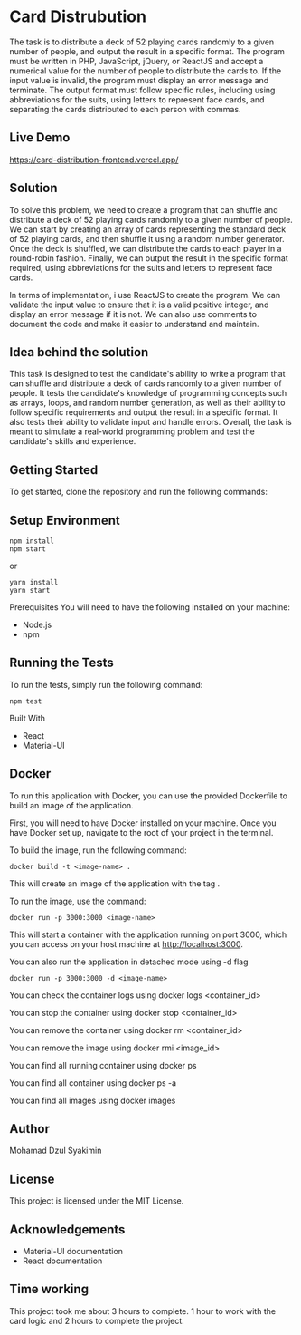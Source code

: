 # Card Distrubution

The task is to distribute a deck of 52 playing cards randomly to a given number of people, and output the result in a specific format. The program must be written in PHP, JavaScript, jQuery, or ReactJS and accept a numerical value for the number of people to distribute the cards to. If the input value is invalid, the program must display an error message and terminate. The output format must follow specific rules, including using abbreviations for the suits, using letters to represent face cards, and separating the cards distributed to each person with commas.

## Live Demo

<https://card-distribution-frontend.vercel.app/>

## Solution

To solve this problem, we need to create a program that can shuffle and distribute a deck of 52 playing cards randomly to a given number of people. We can start by creating an array of cards representing the standard deck of 52 playing cards, and then shuffle it using a random number generator. Once the deck is shuffled, we can distribute the cards to each player in a round-robin fashion. Finally, we can output the result in the specific format required, using abbreviations for the suits and letters to represent face cards.

In terms of implementation, i use ReactJS to create the program. We can validate the input value to ensure that it is a valid positive integer, and display an error message if it is not. We can also use comments to document the code and make it easier to understand and maintain.

## Idea behind the solution

This task is designed to test the candidate's ability to write a program that can shuffle and distribute a deck of cards randomly to a given number of people. It tests the candidate's knowledge of programming concepts such as arrays, loops, and random number generation, as well as their ability to follow specific requirements and output the result in a specific format. It also tests their ability to validate input and handle errors. Overall, the task is meant to simulate a real-world programming problem and test the candidate's skills and experience.

## Getting Started

To get started, clone the repository and run the following commands:

## Setup Environment

```
npm install
npm start
```

or

```
yarn install
yarn start
```

Prerequisites
You will need to have the following installed on your machine:

- Node.js
- npm

## Running the Tests

To run the tests, simply run the following command:

```
npm test
```

Built With

- React
- Material-UI

## Docker

To run this application with Docker, you can use the provided Dockerfile to build an image of the application.

First, you will need to have Docker installed on your machine. Once you have Docker set up, navigate to the root of your project in the terminal.

To build the image, run the following command:

```
docker build -t <image-name> .
```

This will create an image of the application with the tag <image-name>.

To run the image, use the command:

```
docker run -p 3000:3000 <image-name>
```

This will start a container with the application running on port 3000, which you can access on your host machine at <http://localhost:3000>.

You can also run the application in detached mode using -d flag

```
docker run -p 3000:3000 -d <image-name>
```

You can check the container logs using docker logs <container_id>

You can stop the container using docker stop <container_id>

You can remove the container using docker rm <container_id>

You can remove the image using docker rmi <image_id>

You can find all running container using docker ps

You can find all container using docker ps -a

You can find all images using docker images

## Author

Mohamad Dzul Syakimin

## License

This project is licensed under the MIT License.

## Acknowledgements

- Material-UI documentation
- React documentation

## Time working

This project took me about 3 hours to complete. 1 hour to work with the card logic and 2 hours to complete the project.
